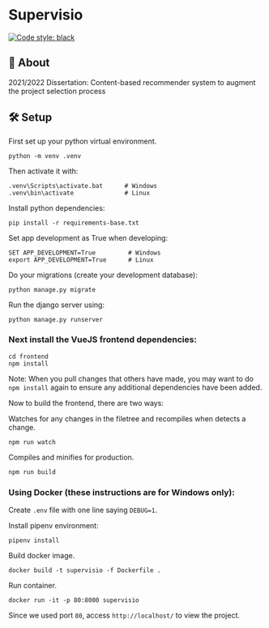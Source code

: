 # Supervisio

[![Code style: black](https://img.shields.io/badge/code%20style-black-000000.svg)](https://github.com/psf/black)

## 📖 About

2021/2022 Dissertation: Content-based recommender system to augment the project selection process

## 🛠️ Setup

First set up your python virtual environment.
```
python -m venv .venv
```

Then activate it with:
```
.venv\Scripts\activate.bat      # Windows
.venv\bin\activate              # Linux
```

Install python dependencies:
```
pip install -r requirements-base.txt
```

Set app development as True when developing:
```
SET APP_DEVELOPMENT=True         # Windows
export APP_DEVELOPMENT=True      # Linux
```

Do your migrations (create your development database):
```
python manage.py migrate
```

Run the django server using:
```
python manage.py runserver
```

### Next install the VueJS frontend dependencies:

```shell script
cd frontend
npm install
```
Note: When you pull changes that others have made, you may want to do `npm install` again to ensure any additional dependencies have been added.

Now to build the frontend, there are two ways:

Watches for any changes in the filetree and recompiles when detects a change.
```
npm run watch
```

Compiles and minifies for production.
```
npm run build
```

### Using Docker (these instructions are for Windows only):

Create `.env` file with one line saying `DEBUG=1`.

Install pipenv environment:
```
pipenv install
```

Build docker image.
```
docker build -t supervisio -f Dockerfile .
```

Run container.
```
docker run -it -p 80:8000 supervisio   
```

Since we used port `80`, access `http://localhost/` to view the project.
